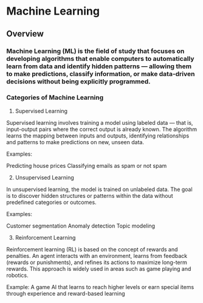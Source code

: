 # Machine Learning
## Overview

### Machine Learning (ML) is the field of study that focuses on developing algorithms that enable computers to automatically learn from data and identify hidden patterns — allowing them to make predictions, classify information, or make data-driven decisions without being explicitly programmed.

### Categories of Machine Learning
1. Supervised Learning

Supervised learning involves training a model using labeled data — that is, input-output pairs where the correct output is already known.
The algorithm learns the mapping between inputs and outputs, identifying relationships and patterns to make predictions on new, unseen data.

Examples:

Predicting house prices
Classifying emails as spam or not spam

2. Unsupervised Learning

In unsupervised learning, the model is trained on unlabeled data. The goal is to discover hidden structures or patterns within the data without predefined categories or outcomes.

Examples:

Customer segmentation
Anomaly detection
Topic modeling

3. Reinforcement Learning

Reinforcement learning (RL) is based on the concept of rewards and penalties. An agent interacts with an environment, learns from feedback (rewards or punishments), and refines its actions to maximize long-term rewards.
This approach is widely used in areas such as game playing and robotics.

Example:
A game AI that learns to reach higher levels or earn special items through experience and reward-based learning